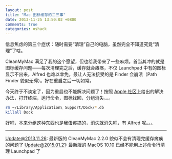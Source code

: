 ```yaml
---
layout: post
title: "Mac 图标缓存的二三事"
date: 2013-11-25 13:50:02 +0800
comments: true
categories: oshack
---
```

信息焦虑的第三个症状：随时需要“清理”自己的电脑，虽然完全不知道究竟“清理”了啥。

CleanMyMac 满足了我的这个愿望，但也给我带来了一些麻烦。首当其冲的就是图标缓存问题——每次清理完之后，缓存就会瘫痪，不仅 Launchpad 中有的图标显示不出来，Alfred 也难以幸免，最让人无法接受的是 Finder 会崩溃（Path Finder 貌似无碍）。好在重启之后一切如常。

今天终于不淡定了，因为重启也不能解决问题了！按照 [Apple 社区][community]上给出的解决办法，打开终端，运行命令，图标找回，分组消失。。。
``` sh
rm ~/Library/Application\ Support/Dock/*.db
killall Dock
```

好吧，本来分组这种东西也是我蛋疼搞的，消失就消失吧，有 Alfred 呢。。。

 [community]: https://discussions.apple.com/message/23541241#23541241 "Mavericks Launchpad, missing icons"

****
Update@2013.11.26: 最新版的 CleanMyMac 2.2.0 貌似不会有清理完缓存瘫痪的问题了
Update@2015.01.21: 最新版的 MacOS 10.10 已经不能用上述命令行清理 Launchpad 了
